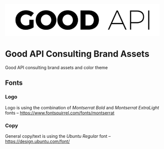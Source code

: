 ![logo](https://github.com/good-api/brand/blob/master/graphics/GOOD%20API%20Black.svg)

# Good API Consulting Brand Assets
Good API consulting brand assets and color theme

## Fonts
### Logo
Logo is using the combination of _Montserrat Bold_ and _Montserrat ExtraLight_ fonts – <https://www.fontsquirrel.com/fonts/montserrat>

### Copy
General copy/text is using the _Ubuntu Regular_ font – <https://design.ubuntu.com/font/>
